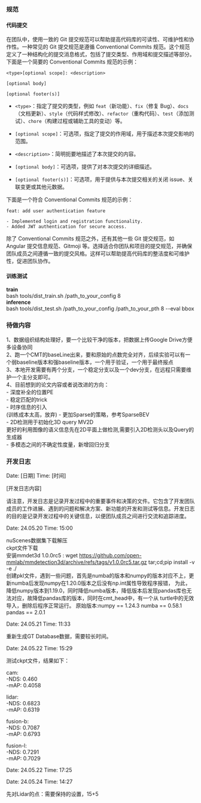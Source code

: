 ### 规范

#### 代码提交

在团队中，使用一致的 Git 提交规范可以帮助提高代码库的可读性、可维护性和协作性。一种常见的 Git 提交规范是遵循 Conventional Commits 规范。这个规范定义了一种结构化的提交消息格式，包括了提交类型、作用域和提交描述等部分。下面是一个简要的 Conventional Commits 规范的示例：

```
<type>[optional scope]: <description>

[optional body]

[optional footer(s)]
```

- `<type>`：指定了提交的类型，例如 `feat`（新功能）、`fix`（修复 Bug）、`docs`（文档更新）、`style`（代码样式修改）、`refactor`（重构代码）、`test`（添加测试）、`chore`（构建过程或辅助工具的变动）等。
  
- `[optional scope]`：可选项，指定了提交的作用域，用于描述本次提交影响的范围。

- `<description>`：简明扼要地描述了本次提交的内容。

- `[optional body]`：可选项，提供了对本次提交的详细描述。

- `[optional footer(s)]`：可选项，用于提供与本次提交相关的关闭 issue、关联变更或其他元数据。

下面是一个符合 Conventional Commits 规范的示例：

```
feat: add user authentication feature

- Implemented login and registration functionality.
- Added JWT authentication for secure access.
```

除了 Conventional Commits 规范之外，还有其他一些 Git 提交规范，如 Angular 提交信息规范、Gitmoji 等。选择适合你团队和项目的提交规范，并确保团队成员之间遵循一致的提交风格。这样可以帮助提高代码库的整洁度和可维护性，促进团队协作。

#### 训练测试

**train**<br>
bash tools/dist_train.sh /path_to_your_config 8<br>
**inference**<br>
bash tools/dist_test.sh /path_to_your_config /path_to_your_pth 8 --eval bbox<br>


### 待做内容

1、数据组织结构处理好，要一个比较干净的版本，把数据上传Google Drive方便多设备协同<br>
2、跑一个CMT的baseLine出来，要和原始的点数完全对齐，后续实验可以有一个弱baseline版本和强baseline版本，一个用于验证，一个用于最终报点<br>
3、本地开发需要有两个分支，一个稳定分支以及一个dev分支，在远程只需要维护一个主分支即可。<br>
4、目前想到的论文内容或者说改进的方向：<br>
    - 深度补全的位置PE<br>
    - 稳定匹配的trick<br>
    - 时序信息的引入<br> (训练成本太高，放弃)
    - 更加Sparse的策略，参考SparseBEV<br>
    - 2D检测用于初始化3D query MV2D<br>
      更好的利用图像的语义信息先在2D平面上做检测,需要引入2D检测头以及Query的生成器<br>
    - 多模态之间的不确定性度量，新增回归分支 <br>


### 开发日志

Date: [日期]
Time: [时间]

[开发日志内容]

请注意，开发日志是记录开发过程中的重要事件和决策的文件。它包含了开发团队成员的工作进展、遇到的问题和解决方案、新功能的开发和测试等信息。开发日志的目的是记录开发过程中的关键信息，以便团队成员之间进行交流和追踪进度。

Date: 24.05.20
Time: 15:00

nuScenes数据集下载解压<br>
ckpt文件下载<br>
安装mmdet3d 1.0.0rc5 : wget https://github.com/open-mmlab/mmdetection3d/archive/refs/tags/v1.0.0rc5.tar.gz
                       tar;cd;pip install -v -e ./<br>
创建pkl文件，遇到一些问题，首先是numba的版本和numpy的版本对应不上，更新numba后发现numpy在1.20.0版本之后没有np.int属性导致程序报错，
为此，降低numpy版本到1.19.0，同时降低numba版本，降低版本后发现pandas库也无法对应，故降低pandas库的版本，同时在cmt_head中，有一个从
turtle中的无效导入，删除后程序正常运行。
原始版本:numpy == 1.24.3 numba == 0.58.1 pandas == 2.0.1



Date: 24.05.21
Time: 11:33

重新生成GT Database数据，需要较长时间。

Date: 24.05.22
Time: 15:29

测试ckpt文件，结果如下：

cam:<br>
-NDS: 0.460<br>
-mAP: 0.4058<br>

lidar:<br>
-NDS: 0.6823<br>
-mAP: 0.6319<br>

fusion-b:<br>
-NDS: 0.7087<br>
-mAP: 0.6793<br>

fusion-l:<br>
-NDS: 0.7291<br>
-mAP: 0.7029<br>

Date: 24.05.22
Time: 17:25


Date: 24.05.24
Time: 14:27


先对Lidar的点：需要保持的设置，15+5


